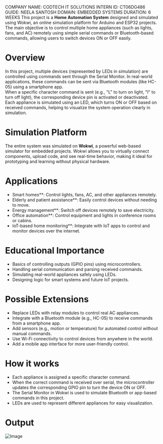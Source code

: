 COMPANY NAME: CODTECH IT SOLUTIONS INTERN ID: CT06DG486 GUIDE: NEELA SANTOSH DOMAIN: EMBEDDED SYSTEMS DURATION: 6 WEEKS
This project is a **Home Automation System** designed and simulated using Wokwi, an online simulation platform for Arduino and ESP32 projects. The main objective is to control multiple home appliances (such as lights, fans, and AC) remotely using simple serial commands or Bluetooth-based commands, allowing users to switch devices ON or OFF easily.

# Overview
In this project, multiple devices (represented by LEDs in simulation) are controlled using commands sent through the Serial Monitor. In real-world applications, these commands can be sent via Bluetooth modules (like HC-05) using a smartphone app.  
When a specific character command is sent (e.g., "L" to turn on light, "l" to turn off light), the corresponding device pin is activated or deactivated. Each appliance is simulated using an LED, which turns ON or OFF based on received commands, helping to visualize the system operation clearly in simulation.

# Simulation Platform
The entire system was simulated on **Wokwi**, a powerful web-based simulator for embedded projects. Wokwi allows you to virtually connect components, upload code, and see real-time behavior, making it ideal for prototyping and learning without physical hardware.  

# Applications
- Smart homes**: Control lights, fans, AC, and other appliances remotely.
- Elderly and patient assistance**: Easily control devices without needing to move.
- Energy management**: Switch off devices remotely to save electricity.
- Office automation**: Control equipment and lights in conference rooms or cabins.
- IoT-based home monitoring**: Integrate with IoT apps to control and monitor devices over the internet.

# Educational Importance
- Basics of controlling outputs (GPIO pins) using microcontrollers.
- Handling serial communication and parsing received commands.
- Simulating real-world appliances safely using LEDs.
- Designing logic for smart systems and future IoT projects.

# Possible Extensions
- Replace LEDs with relay modules to control real AC appliances.
- Integrate with a Bluetooth module (e.g., HC-05) to receive commands from a smartphone app.
- Add sensors (e.g., motion or temperature) for automated control without manual commands.
- Use Wi-Fi connectivity to control devices from anywhere in the world.
- Add a mobile app interface for more user-friendly control.

# How it works
- Each appliance is assigned a specific character command.
- When the correct command is received over serial, the microcontroller updates the corresponding GPIO pin to turn the device ON or OFF.
- The Serial Monitor in Wokwi is used to simulate Bluetooth or app-based commands in this project.
- LEDs are used to represent different appliances for easy visualization.

# Output
![Image](https://github.com/user-attachments/assets/1fd2b097-8ca3-42c5-ac44-3dff97e54d80)
